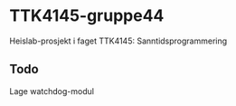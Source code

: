 # TTK4145-gruppe44
Heislab-prosjekt i faget TTK4145: Sanntidsprogrammering

## Todo
Lage watchdog-modul
